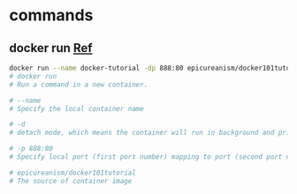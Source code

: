 # commands
## docker run [Ref](https://docs.docker.com/engine/reference/commandline/run/)
```sh
docker run --name docker-tutorial -dp 888:80 epicureanism/docker101tutorial
# docker run
# Run a command in a new container. 

# --name
# Specify the local container name

# -d
# detach mode, which means the container will run in background and print container ID

# -p 888:80
# Specify local port (first port number) mapping to port (second port number) in container image.

# epicureanism/docker101tutorial 
# The source of container image 
